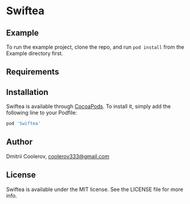# Swiftea

## Example

To run the example project, clone the repo, and run `pod install` from the Example directory first.

## Requirements

## Installation

Swiftea is available through [CocoaPods](https://cocoapods.org). To install
it, simply add the following line to your Podfile:

```ruby
pod 'Swiftea'
```

## Author

Dmitrii Coolerov, coolerov333@gmail.com

## License

Swiftea is available under the MIT license. See the LICENSE file for more info.
